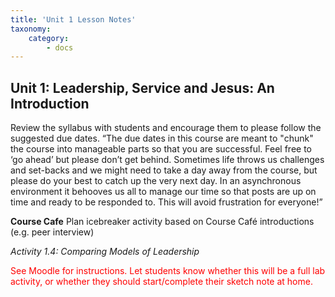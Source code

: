 ```yaml
---
title: 'Unit 1 Lesson Notes'
taxonomy:
    category:
        - docs
---
```


## Unit 1:  Leadership, Service and Jesus: An Introduction

Review the syllabus with students and encourage them to please follow the suggested due dates. “The due dates in this course are meant to "chunk" the course into manageable parts so that you are successful. Feel free to ‘go ahead’ but please don’t get behind. Sometimes life throws us challenges and set-backs and we might need to take a day away from the course, but please do your best to catch up the very next day. In an asynchronous environment it behooves us all to manage our time so that posts are up on time and ready to be responded to. This will avoid frustration for everyone!”

**Course Cafe**
Plan icebreaker activity based on Course Café introductions (e.g. peer interview)

*Activity 1.4: Comparing Models of Leadership*

<span style="color:red"> See Moodle for instructions. Let students know whether this will be a full lab activity, or whether they should start/complete their sketch note at home. </span>
